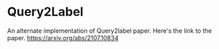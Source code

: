 # Query2Label
An alternate implementation of Query2label paper.
Here's the link to the paper.
https://arxiv.org/abs/2107.10834

